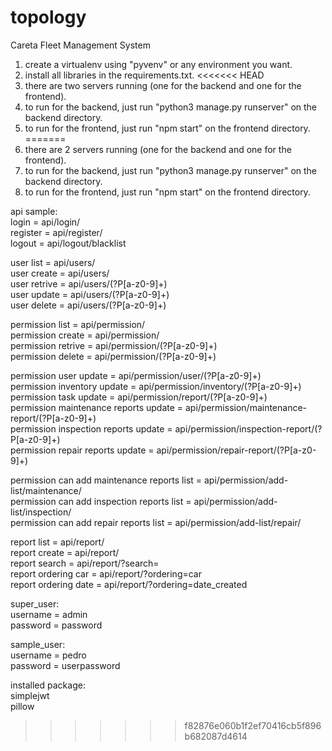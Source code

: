 # topology
Careta Fleet Management System

1. create a virtualenv using "pyvenv" or any environment you want.
2. install all libraries in the requirements.txt.
<<<<<<< HEAD
3. there are two servers running (one for the backend and one for the frontend).
4. to run for the backend, just run "python3 manage.py runserver" on the backend directory.
5. to run for the frontend, just run "npm start" on the frontend directory.
=======
3. there are 2 servers running (one for the backend and one for the frontend).
4. to run for the backend, just run "python3 manage.py runserver" on the backend directory.
5. to run for the frontend, just run "npm start" on the frontend directory.



api sample:  
login = api/login/    
register = api/register/  
logout = api/logout/blacklist  

user list = api/users/  
user create = api/users/  
user retrive = api/users/(?P<format>[a-z0-9]+)  
user update = api/users/(?P<format>[a-z0-9]+)  
user delete = api/users/(?P<format>[a-z0-9]+)  
  
permission list = api/permission/  
permission create = api/permission/  
permission retrive = api/permission/(?P<format>[a-z0-9]+)  
permission delete = api/permission/(?P<format>[a-z0-9]+)  

permission user update = api/permission/user/(?P<format>[a-z0-9]+)  
permission inventory update = api/permission/inventory/(?P<format>[a-z0-9]+)  
permission task update = api/permission/report/(?P<format>[a-z0-9]+)  
permission maintenance reports update = api/permission/maintenance-report/(?P<format>[a-z0-9]+)  
permission inspection reports update = api/permission/inspection-report/(?P<format>[a-z0-9]+)  
permission repair reports update = api/permission/repair-report/(?P<format>[a-z0-9]+)  
  
permission can add maintenance reports list = api/permission/add-list/maintenance/  
permission can add inspection reports list = api/permission/add-list/inspection/  
permission can add repair reports list = api/permission/add-list/repair/  

report list = api/report/  
report create = api/report/    
report search = api/report/?search=  
report ordering car = api/report/?ordering=car  
report ordering date = api/report/?ordering=date_created  
  
super_user:  
username = admin  
password = password  
  
sample_user:  
username = pedro  
password = userpassword  
  
installed package:  
simplejwt  
pillow  
>>>>>>> f82876e060b1f2ef70416cb5f896b682087d4614
